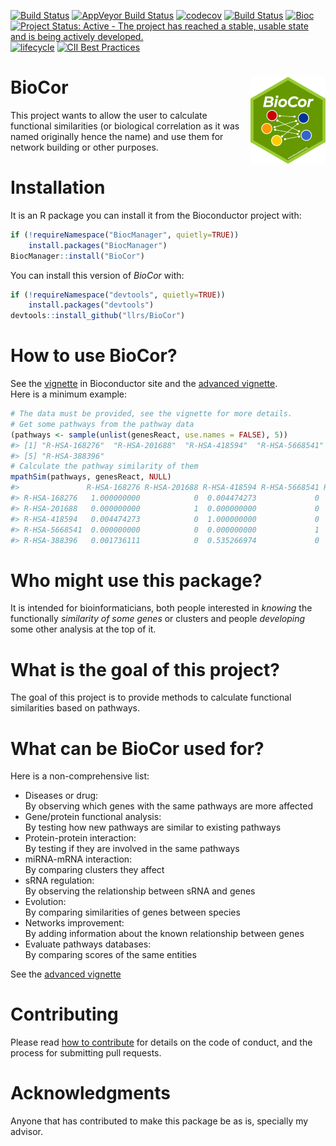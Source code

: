 
<!-- README.md is generated from README.Rmd. Please edit that file -->

<!-- badges: start -->

[![Build
Status](https://travis-ci.org/llrs/BioCor.svg?branch=master)](https://travis-ci.org/llrs/BioCor)
[![AppVeyor Build
Status](https://ci.appveyor.com/api/projects/status/github//llrs/BioCor?branch=master&svg=true)](https://ci.appveyor.com/projects/llrs/BioCor)
[![codecov](https://codecov.io/gh/llrs/BioCor/branch/master/graph/badge.svg)](https://codecov.io/gh/llrs/BioCor/)
[![Build
Status](http://www.bioconductor.org/shields/build/devel/bioc/BioCor.svg)](https://bioconductor.org/checkResults/devel/bioc-LATEST/BioCor/)
[![Bioc](http://www.bioconductor.org/shields/years-in-bioc/BioCor.svg)](https://www.bioconductor.org/packages/devel/bioc/html/BioCor.html#since)
[![Project Status: Active - The project has reached a stable, usable
state and is being actively
developed.](http://www.repostatus.org/badges/latest/active.svg)](http://www.repostatus.org/#active)
[![lifecycle](https://img.shields.io/badge/lifecycle-stable-brightgreen.svg)](https://www.tidyverse.org/lifecycle/#stable)
[![CII Best
Practices](https://bestpractices.coreinfrastructure.org/projects/1913/badge)](https://bestpractices.coreinfrastructure.org/projects/1913)
<!-- badges: end -->

# BioCor <img src='man/figures/logo.png' align="right" height="138.5" />

This project wants to allow the user to calculate functional
similarities (or biological correlation as it was named originally hence
the name) and use them for network building or other purposes.

# Installation

It is an R package you can install it from the Bioconductor project
with:

``` r
if (!requireNamespace("BiocManager", quietly=TRUE))
    install.packages("BiocManager")
BiocManager::install("BioCor")
```

You can install this version of *BioCor* with:

``` r
if (!requireNamespace("devtools", quietly=TRUE))
    install.packages("devtools")
devtools::install_github("llrs/BioCor")
```

# How to use BioCor?

See the
[vignette](http://bioconductor.org/packages/release/bioc/vignettes/BioCor/inst/doc/BioCor_1_basics.html)
in Bioconductor site and the [advanced
vignette](http://bioconductor.org/packages/release/bioc/vignettes/BioCor/inst/doc/BioCor_2_advanced.html).  
Here is a minimum example:

``` r
# The data must be provided, see the vignette for more details.
# Get some pathways from the pathway data
(pathways <- sample(unlist(genesReact, use.names = FALSE), 5))
#> [1] "R-HSA-168276"  "R-HSA-201688"  "R-HSA-418594"  "R-HSA-5668541"
#> [5] "R-HSA-388396"
# Calculate the pathway similarity of them
mpathSim(pathways, genesReact, NULL)
#>               R-HSA-168276 R-HSA-201688 R-HSA-418594 R-HSA-5668541 R-HSA-388396
#> R-HSA-168276   1.000000000            0  0.004474273             0  0.001736111
#> R-HSA-201688   0.000000000            1  0.000000000             0  0.000000000
#> R-HSA-418594   0.004474273            0  1.000000000             0  0.535266974
#> R-HSA-5668541  0.000000000            0  0.000000000             1  0.000000000
#> R-HSA-388396   0.001736111            0  0.535266974             0  1.000000000
```

# Who might use this package?

It is intended for bioinformaticians, both people interested in
*knowing* the functionally *similarity of some genes* or clusters and
people *developing* some other analysis at the top of it.

# What is the goal of this project?

The goal of this project is to provide methods to calculate functional
similarities based on pathways.

# What can be BioCor used for?

Here is a non-comprehensive list:

  - Diseases or drug:  
    By observing which genes with the same pathways are more affected
  - Gene/protein functional analysis:  
    By testing how new pathways are similar to existing pathways
  - Protein-protein interaction:  
    By testing if they are involved in the same pathways
  - miRNA-mRNA interaction:  
    By comparing clusters they affect
  - sRNA regulation:  
    By observing the relationship between sRNA and genes
  - Evolution:  
    By comparing similarities of genes between species
  - Networks improvement:  
    By adding information about the known relationship between genes
  - Evaluate pathways databases:  
    By comparing scores of the same entities

See the [advanced
vignette](http://bioconductor.org/packages/release/bioc/vignettes/BioCor/inst/doc/BioCor_2_advanced.html)

# Contributing

Please read [how to contribute](.github/CONTRIBUTING.md) for details on
the code of conduct, and the process for submitting pull requests.

# Acknowledgments

Anyone that has contributed to make this package be as is, specially my
advisor.

